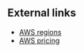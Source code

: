 <!-- post: -->


## External links

*   [AWS regions](http://aws.amazon.com/about-aws/globalinfrastructure/)
*   [AWS pricing](http://aws.amazon.com/ec2/pricing/)
